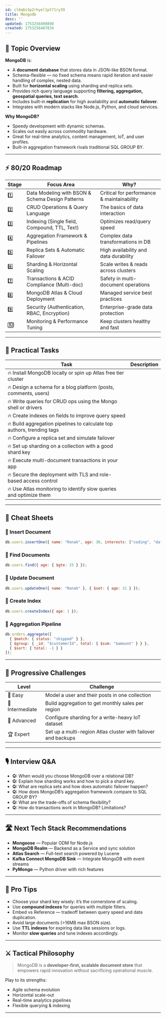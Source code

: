 ```yaml
---
id: cl6q6s3p2rhyel1pt71ry39
title: Mongodb
desc: ''
updated: 1753256498898
created: 1753256487834
---
```


## 📌 Topic Overview

**MongoDB** is:

* A **document database** that stores data in JSON-like BSON format.
* Schema-flexible — no fixed schema means rapid iteration and easier handling of complex, nested data.
* Built for **horizontal scaling** using sharding and replica sets.
* Provides rich query language supporting **filtering, aggregation, geospatial queries, text search**.
* Includes built-in **replication** for high availability and **automatic failover**.
* Integrates with modern stacks like Node.js, Python, and cloud services.

**Why MongoDB?**

* Speedy development with dynamic schemas.
* Scales out easily across commodity hardware.
* Great for real-time analytics, content management, IoT, and user profiles.
* Built-in aggregation framework rivals traditional SQL GROUP BY.

---

## ⚡ 80/20 Roadmap

| Stage | Focus Area                                       | Why?                                       |
| ----- | ------------------------------------------------ | ------------------------------------------ |
| 1️⃣   | Data Modeling with BSON & Schema Design Patterns | Critical for performance & maintainability |
| 2️⃣   | CRUD Operations & Query Language                 | The basics of data interaction             |
| 3️⃣   | Indexing (Single field, Compound, TTL, Text)     | Optimizes read/query speed                 |
| 4️⃣   | Aggregation Framework & Pipelines                | Complex data transformations in DB         |
| 5️⃣   | Replica Sets & Automatic Failover                | High availability and data durability      |
| 6️⃣   | Sharding & Horizontal Scaling                    | Scale writes & reads across clusters       |
| 7️⃣   | Transactions & ACID Compliance (Multi-doc)       | Safety in multi-document operations        |
| 8️⃣   | MongoDB Atlas & Cloud Deployment                 | Managed service best practices             |
| 9️⃣   | Security (Authentication, RBAC, Encryption)      | Enterprise-grade data protection           |
| 🔟    | Monitoring & Performance Tuning                  | Keep clusters healthy and fast             |

---

## 🚀 Practical Tasks

| Task                                                                   | Description |
| ---------------------------------------------------------------------- | ----------- |
| 🔥 Install MongoDB locally or spin up Atlas free tier cluster          |             |
| 🔥 Design a schema for a blog platform (posts, comments, users)        |             |
| 🔥 Write queries for CRUD ops using the Mongo shell or drivers         |             |
| 🔥 Create indexes on fields to improve query speed                     |             |
| 🔥 Build aggregation pipelines to calculate top authors, trending tags |             |
| 🔥 Configure a replica set and simulate failover                       |             |
| 🔥 Set up sharding on a collection with a good shard key               |             |
| 🔥 Execute multi-document transactions in your app                     |             |
| 🔥 Secure the deployment with TLS and role-based access control        |             |
| 🔥 Use Atlas monitoring to identify slow queries and optimize them     |             |

---

## 🧾 Cheat Sheets

### 🔹 Insert Document

```js
db.users.insertOne({ name: "Ronak", age: 30, interests: ["coding", "data"] });
```

### 🔹 Find Documents

```js
db.users.find({ age: { $gte: 25 } });
```

### 🔹 Update Document

```js
db.users.updateOne({ name: "Ronak" }, { $set: { age: 31 } });
```

### 🔹 Create Index

```js
db.users.createIndex({ age: 1 });
```

### 🔹 Aggregation Pipeline

```js
db.orders.aggregate([
  { $match: { status: "shipped" } },
  { $group: { _id: "$customerId", total: { $sum: "$amount" } } },
  { $sort: { total: -1 } }
]);
```

---

## 🎯 Progressive Challenges

| Level           | Challenge                                                     |
| --------------- | ------------------------------------------------------------- |
| 🥉 Easy         | Model a user and their posts in one collection                |
| 🥈 Intermediate | Build aggregation to get monthly sales per region             |
| 🥇 Advanced     | Configure sharding for a write-heavy IoT dataset              |
| 🏆 Expert       | Set up a multi-region Atlas cluster with failover and backups |

---

## 🎙️ Interview Q\&A

* **Q:** When would you choose MongoDB over a relational DB?
* **Q:** Explain how sharding works and how to pick a shard key.
* **Q:** What are replica sets and how does automatic failover happen?
* **Q:** How does MongoDB’s aggregation framework compare to SQL GROUP BY?
* **Q:** What are the trade-offs of schema flexibility?
* **Q:** How do transactions work in MongoDB? Limitations?

---

## 🛣️ Next Tech Stack Recommendations

* **Mongoose** — Popular ODM for Node.js
* **MongoDB Realm** — Backend as a Service and sync solution
* **Atlas Search** — Full-text search powered by Lucene
* **Kafka Connect MongoDB Sink** — Integrate MongoDB with event streams
* **PyMongo** — Python driver with rich features

---

## 🧠 Pro Tips

* Choose your shard key wisely: it’s the cornerstone of scaling.
* Use **compound indexes** for queries with multiple filters.
* Embed vs Reference — tradeoff between query speed and data duplication.
* Avoid large documents (>16MB max BSON size).
* Use **TTL indexes** for expiring data like sessions or logs.
* Monitor **slow queries** and tune indexes accordingly.

---

## ⚔️ Tactical Philosophy

> MongoDB is a **developer-first, scalable document store** that empowers rapid innovation without sacrificing operational muscle.

Play to its strengths:

* Agile schema evolution
* Horizontal scale-out
* Real-time analytics pipelines
* Flexible querying & indexing

---
